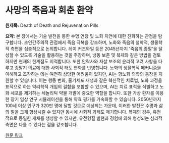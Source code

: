 # 사망의 죽음과 회춘 환약

**원제목:** Death of Death and Rejuvenation Pills

**요약:** 본 장에서는 기술 발전을 통한 수명 연장 및 노화 지연에 대한 진화하는 관점을 탐구합니다.  초인간주의적 관점에서 죽음 극복을 강조하며, 노화와 죽음의 철학적, 생물학적 측면을 심층적으로 논의합니다. 레이 커즈와일 등은 2045년까지 '죽음의 종말'을 달성할 수 있도록 기술을 활용하는 것을 주장하며, 냉동 보존 및 복제와 같은 방법을 검토하지만 현재의 한계점도 지적합니다. 또한 안락사와 자살 보조의 윤리적 고려 사항을 다루고 종말기 의료에 대한 사회적 태도 변화를 반영합니다.  노화의 생물학적 메커니즘을 이해하고 조작하는 데는 여전히 상당한 어려움이 있지만, AI는 항노화 의학의 등장을 지원할 수 있습니다.  이는 행동 변화, 줄기세포 재생과 같은 혁신적인 치료법, 노화 과정을 표적으로 하는 약리학적 개입의 결합을 포함할 수 있으며, AI는 치료 표적을 식별하고 노화 세포를 제거하는 세놀리틱 약물 개발에 중요한 역할을 합니다. 또한 가상 환자를 이용한 장기 임상 연구 시뮬레이션을 통해 약효 평가를 가속화할 수 있습니다. 2050년까지 100세 이상 인구가 320만 명에 달할 것으로 예상되는 가운데, 이러한 발전은 수명과 삶의 질을 크게 향상시킬 수 있지만 동시에 사회적 과제도 제기합니다.  복제의 경우, 유전적으로 동일한 개체를 생성할 수 있지만, 유전형질 발현과 경험에 의해 형성되는 심리적 측면은 다를 수 있다는 점을 강조합니다.

[원문 링크](https://link.springer.com/chapter/10.1007/978-3-031-91668-7_11)
